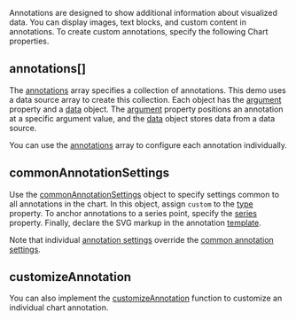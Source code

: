 Annotations are designed to show additional information about visualized data. You can display images, text blocks, and custom content in annotations. To create custom annotations, specify the following Chart properties.

## annotations[]

The [annotations](/Documentation/ApiReference/UI_Components/dxChart/Configuration/annotations/) array specifies a collection of annotations. This demo uses a data source array to create this collection. Each object has the [argument](/Documentation/ApiReference/UI_Components/dxChart/Configuration/annotations/#argument) property and a [data](/Documentation/ApiReference/UI_Components/dxChart/Configuration/annotations/#data) object. The [argument](/Documentation/ApiReference/UI_Components/dxChart/Configuration/annotations/#argument) property positions an annotation at a specific argument value, and the [data](/Documentation/ApiReference/UI_Components/dxChart/Configuration/annotations/#data) object stores data from a data source.

You can use the [annotations](/Documentation/ApiReference/UI_Components/dxChart/Configuration/annotations/) array to configure each annotation individually.

## commonAnnotationSettings

Use the [commonAnnotationSettings](/Documentation/ApiReference/UI_Components/dxChart/Configuration/commonAnnotationSettings/) object to specify settings common to all annotations in the chart. In this object, assign `custom` to the [type](/Documentation/ApiReference/UI_Components/dxChart/Configuration/commonAnnotationSettings/#type) property. To anchor annotations to a series point, specify the [series](/Documentation/ApiReference/UI_Components/dxChart/Configuration/commonAnnotationSettings/#series) property. Finally, declare the SVG markup in the annotation [template](/Documentation/ApiReference/UI_Components/dxChart/Configuration/annotations/#template).

Note that individual [annotation settings](/Documentation/ApiReference/UI_Components/dxChart/Configuration/annotations/) override the [common annotation settings](/Documentation/ApiReference/UI_Components/dxChart/Configuration/commonAnnotationSettings/). 

## customizeAnnotation

You can also implement the [customizeAnnotation](/Documentation/ApiReference/UI_Components/dxChart/Configuration/#customizeAnnotation) function to customize an individual chart annotation.